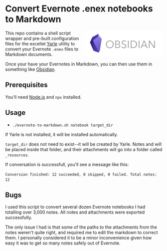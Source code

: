 
# Convert Evernote .enex notebooks to Markdown

<img src="./img/obsidian-logo.png" align="right" width="250" />

This repo contains a shell script wrapper and pre-built configuration files for
the excellet <a href="https://github.com/akosbalasko/yarle">Yarle</a> utility
to convert your Evernote `.enex` files to Markdown documents.

Once your have your Evernotes in Markdown, you can then use them in 
something like <a href="https://obsidian.md/">Obsidian</a>.


## Prerequisites

You'll need <a href="https://nodejs.org/en/">Node.js</a> and `npx` installed.


## Usage

- `./evernote-to-markdown.sh notebook target_dir`

If Yarle is not installed, it will be installed automatically.

`target_dir` does not need to exist--it will be created by Yarle. 
Notes and will be placed inside that folder, and their attachments will
go into a folder called `_resources`.

If conversation is successfull, you'll see a message like this:

`Conversion finished: 12 succeeded, 0 skipped, 0 failed. Total notes: 12`


## Bugs

I used this script to convert several dozen Evernote notebooks I had totalling
over 3,000 notes.  All notes and attachments were exported successfully.

The only issue I had is that some of the paths to the attachments from the notes
weren't quite right, and required me to edit the markdown to correct them.
I personally considered it to be a minor inconvenience given how easy it was to
get so many notes safely out of Evernote.




